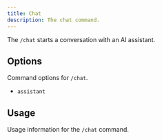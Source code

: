 ```yaml
---
title: Chat
description: The chat command.
---
```


The `/chat` starts a conversation with an AI assistant.

## Options

Command options for `/chat`.

- `assistant`

## Usage

Usage information for the `/chat` command.
